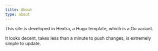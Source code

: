 ```yaml
---
title: About
type: about
---
```


This site is developed in Hextra, a Hugo template, which is a Go variant. 

It looks decent, takes less than a minute to push changes, is extremely simple to update.